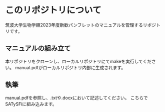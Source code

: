 # このリポジトリについて
筑波大学生物学類2023年度新歓パンフレットのマニュアルを管理するリポジトリです。

## マニュアルの組み立て
本リポジトリをクローンし、ローカルリポジトリにてmakeを実行してください。
manual.pdfがローカルリポジトリ内部に生成されます。

## 執筆
manual.pdfを参照し、.txtや.docxにおいて記述してください。
こちらでSATySFiに組み込みます。